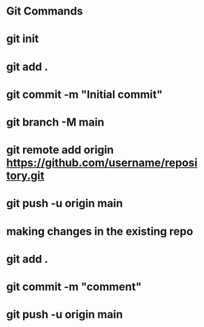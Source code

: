 # Git Commands
# git init
# git add .
# git commit -m "Initial commit"
# git branch -M main
# git remote add origin https://github.com/username/repository.git
# git push -u origin main

# making changes in the existing repo
# git add .
# git commit -m "comment"
# git push -u origin main